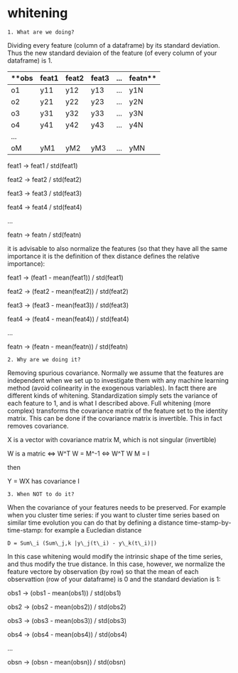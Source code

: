 # whitening

    1. What are we doing?

Dividing every feature (column  of a dataframe) by its standard deviation. Thus the new standard deviaion of the feature (of every column of your dataframe) is 1.

|**obs|feat1|feat2|feat3| ... |featn**|
|-----|-----|-----|-----|-----|-----|
|o1 | y11 | y12 | y13 | ... | y1N |
|o2 | y21 | y22 | y23 | ... | y2N |
|o3 | y31 | y32 | y33 | ... | y3N |
|o4 | y41 | y42 | y43 | ... | y4N |
|...||||||
|oM | yM1 | yM2 | yM3 | ... | yMN |


feat1 -> feat1 / std(feat1)

feat2 -> feat2 / std(feat2)

feat3 -> feat3 / std(feat3)

feat4 -> feat4 / std(feat4)

...

featn -> featn / std(featn)



it is advisable to also normalize the features (so that they have all the same importance it is the definition of thex distance defines the relative importance):

feat1 -> (feat1 - mean(feat1)) / std(feat1)

feat2 -> (feat2 - mean(feat2)) / std(feat2)

feat3 -> (feat3 - mean(feat3)) / std(feat3)

feat4 -> (feat4 - mean(feat4)) / std(feat4)

...

featn -> (featn - mean(featn)) / std(featn)




    2. Why are we doing it?

Removing spurious covariance. Normally we assume that the features are independent when we set up to investigate them with any machine learning method (avoid colinearity in the exogenous variables). In factt there are different kinds of whitening. Standardization simply sets the variance of each feature to 1, and is what I described above. Full whitening (more complex) transforms the covariance matrix of the feature set to the identity matrix. This can be done if the covariance matrix is invertible. This in fact removes covariance. 

X is a vector with covariance matrix M, which is not singular (invertible)

W is a matric <=> W^T W = M^-1 <=> W^T W M = I

then 

Y = WX has covariance I



    3. When NOT to do it?

When the covariance of your features needs to be preserved. For example when you cluster time series: if you want to cluster time series based on similar time evolution you can do that by defining a distance time-stamp-by-time-stamp: for example a Eucledian distance 

    D = Sum\_i (Sum\_j,k |y\_j(t\_i) - y\_k(t\_i)|)

In this case whitening would modify the intrinsic shape of the time series, and thus modify the true distance. 
In this case, however, we normalize the feature vectore by observation (by row) so that the mean of each observattion (row of your dataframe) is 0 and the standard deviation is 1:

obs1 -> (obs1 - mean(obs1)) / std(obs1)

obs2 -> (obs2 - mean(obs2)) / std(obs2)

obs3 -> (obs3 - mean(obs3)) / std(obs3)

obs4 -> (obs4 - mean(obs4)) / std(obs4)

...

obsn -> (obsn - mean(obsn)) / std(obsn)

